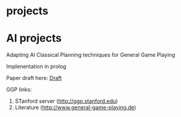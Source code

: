 # projects
# AI projects

Adapting AI Classical Planning techniques for General Game Playing

Implenentation in prolog

Paper draft here: [Draft](paper/sanjayv1.pdf)

GGP links:

1. STanford server (http://ggp.stanford.edu)
2. Literature (http://www.general-game-playing.de)
